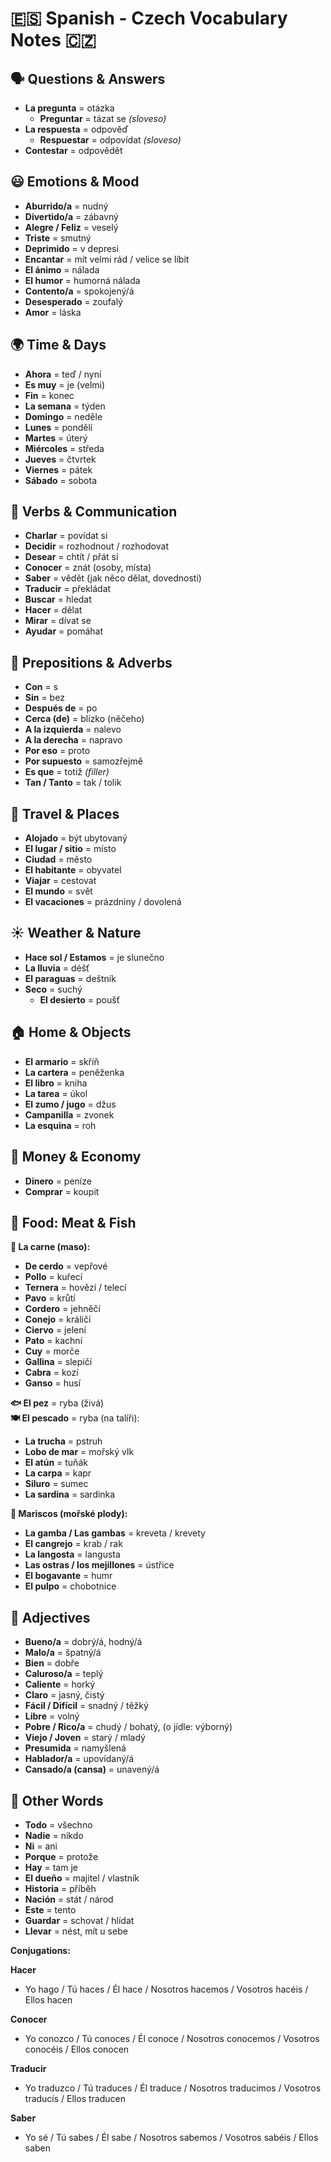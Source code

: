 
# 🇪🇸 Spanish - Czech Vocabulary Notes 🇨🇿

## 🗣️ Questions & Answers
- **La pregunta** = otázka  
  - **Preguntar** = tázat se *(sloveso)*
- **La respuesta** = odpověď  
  - **Respuestar** = odpovídat *(sloveso)*  
- **Contestar** = odpovědět  

## 😃 Emotions & Mood
- **Aburrido/a** = nudný  
- **Divertido/a** = zábavný  
- **Alegre / Feliz** = veselý  
- **Triste** = smutný  
- **Deprimido** = v depresi  
- **Encantar** = mít velmi rád / velice se líbit  
- **El ánimo** = nálada  
- **El humor** = humorná nálada  
- **Contento/a** = spokojený/á  
- **Desesperado** = zoufalý  
- **Amor** = láska  

## 🌍 Time & Days
- **Ahora** = teď / nyní  
- **Es muy** = je (velmi)  
- **Fin** = konec  
- **La semana** = týden  
- **Domingo** = neděle  
- **Lunes** = pondělí  
- **Martes** = úterý  
- **Miércoles** = středa  
- **Jueves** = čtvrtek  
- **Viernes** = pátek  
- **Sábado** = sobota  

## 💬 Verbs & Communication
- **Charlar** = povídat si  
- **Decidir** = rozhodnout / rozhodovat  
- **Desear** = chtít / přát si  
- **Conocer** = znát (osoby, místa)  
- **Saber** = vědět (jak něco dělat, dovednosti)  
- **Traducir** = překládat  
- **Buscar** = hledat  
- **Hacer** = dělat  
- **Mirar** = dívat se  
- **Ayudar** = pomáhat  

## 🧭 Prepositions & Adverbs
- **Con** = s  
- **Sin** = bez  
- **Después de** = po  
- **Cerca (de)** = blízko (něčeho)  
- **A la izquierda** = nalevo  
- **A la derecha** = napravo  
- **Por eso** = proto  
- **Por supuesto** = samozřejmě  
- **Es que** = totiž *(filler)*  
- **Tan / Tanto** = tak / tolik  

## 🧳 Travel & Places
- **Alojado** = být ubytovaný  
- **El lugar / sitio** = místo  
- **Ciudad** = město  
- **El habitante** = obyvatel  
- **Viajar** = cestovat  
- **El mundo** = svět  
- **El vacaciones** = prázdniny / dovolená  

## ☀️ Weather & Nature
- **Hace sol / Estamos** = je slunečno  
- **La lluvia** = déšť  
- **El paraguas** = deštník  
- **Seco** = suchý  
  - **El desierto** = poušť  

## 🏠 Home & Objects
- **El armario** = skříň  
- **La cartera** = peněženka  
- **El libro** = kniha  
- **La tarea** = úkol  
- **El zumo / jugo** = džus  
- **Campanilla** = zvonek  
- **La esquina** = roh  

## 💸 Money & Economy
- **Dinero** = peníze  
- **Comprar** = koupit  

## 🍴 Food: Meat & Fish
**🍖 La carne (maso):**
- **De cerdo** = vepřové  
- **Pollo** = kuřecí  
- **Ternera** = hovězí / telecí  
- **Pavo** = krůtí  
- **Cordero** = jehněčí  
- **Conejo** = králičí  
- **Ciervo** = jelení  
- **Pato** = kachní  
- **Cuy** = morče  
- **Gallina** = slepičí  
- **Cabra** = kozí  
- **Ganso** = husí  

**🐟 El pez** = ryba (živá)  
**🍽️ El pescado** = ryba (na talíři):  
- **La trucha** = pstruh  
- **Lobo de mar** = mořský vlk  
- **El atún** = tuňák  
- **La carpa** = kapr  
- **Siluro** = sumec  
- **La sardina** = sardinka  

**🦐 Mariscos (mořské plody):**
- **La gamba / Las gambas** = kreveta / krevety  
- **El cangrejo** = krab / rak  
- **La langosta** = langusta  
- **Las ostras / los mejillones** = ústřice  
- **El bogavante** = humr  
- **El pulpo** = chobotnice  

## 🌈 Adjectives
- **Bueno/a** = dobrý/á, hodný/á  
- **Malo/a** = špatný/á  
- **Bien** = dobře  
- **Caluroso/a** = teplý  
- **Caliente** = horký  
- **Claro** = jasný, čistý  
- **Fácil / Difícil** = snadný / těžký  
- **Libre** = volný  
- **Pobre / Rico/a** = chudý / bohatý, (o jídle: výborný)  
- **Viejo / Joven** = starý / mladý  
- **Presumida** = namyšlená  
- **Hablador/a** = upovídaný/á  
- **Cansado/a (cansa)** = unavený/á  

## 🔄 Other Words
- **Todo** = všechno  
- **Nadie** = nikdo  
- **Ni** = ani  
- **Porque** = protože  
- **Hay** = tam je  
- **El dueño** = majitel / vlastník  
- **Historia** = příběh  
- **Nación** = stát / národ  
- **Este** = tento  
- **Guardar** = schovat / hlídat  
- **Llevar** = nést, mít u sebe  

**Conjugations:**

**Hacer**
- Yo hago / Tú haces / Él hace / Nosotros hacemos / Vosotros hacéis / Ellos hacen  

**Conocer**
- Yo conozco / Tú conoces / Él conoce / Nosotros conocemos / Vosotros conocéis / Ellos conocen  

**Traducir**
- Yo traduzco / Tú traduces / Él traduce / Nosotros traducimos / Vosotros traducís / Ellos traducen  

**Saber**
- Yo sé / Tú sabes / Él sabe / Nosotros sabemos / Vosotros sabéis / Ellos saben  